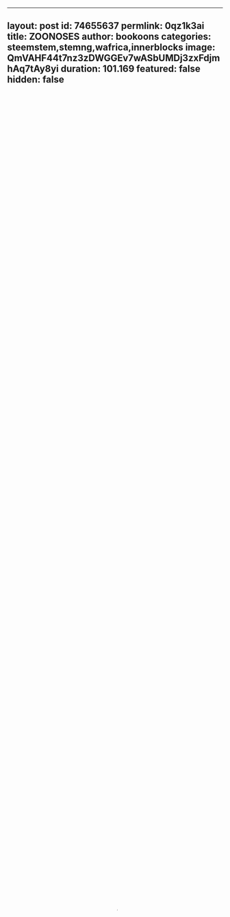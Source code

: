 
---
layout: post
id: 74655637
permlink: 0qz1k3ai
title:  ZOONOSES
author: bookoons
categories: steemstem,stemng,wafrica,innerblocks
image: QmVAHF44t7nz3zDWGGEv7wASbUMDj3zxFdjmhAq7tAy8yi
duration: 101.169
featured: false
hidden: false
---
    
<video poster="https://snap1.d.tube/ipfs/QmVAHF44t7nz3zDWGGEv7wASbUMDj3zxFdjmhAq7tAy8yi" autoplay="" id="player_html5_api" class="vjs-tech" style="width: 100%; height: 100%;" tabindex="-1" src="https://video.dtube.top/ipfs/QmVhEq1L1ngnXvKqyYNueSrDHnqx5aG4sHzYcg7uavHyX3"></video>

What is zoonoses?
How does it spread?
Who are the affected?
How can it be curbed?
How can it be prevented?
Who should be involved in prevention and or treatment of zoonotic outbreak?
Examples in history.
Recommendations.

All these and more are found in this fun video I made from my undergraduate essay seminar.
Please do leave your thoughts, questions or suggestions in comment session, I'll be glad to read from you.

Music credit: Amba Shepherd, Butterflies
